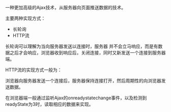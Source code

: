一种更加高级的Ajax技术，从服务器向页面推送数据的技术。

主要两种实现方式：

* 长轮询
* HTTP流

长轮询可以理解为当向服务器发送以连接时，服务器 并不会立马响应，而是有数据之后才会响应，浏览器收到响应后，关闭连接，同时又新发送一个连接到服务器端。



HTTP流的实现方式一般为：

浏览器向服务器发送一个连接后，服务器保持连接打开，然后周期性的向浏览器发送数据。

在浏览器端一般通过监听Ajax的onreadystatechange事件，以及检测到readyState为3时，读取相应的数据来实现。



